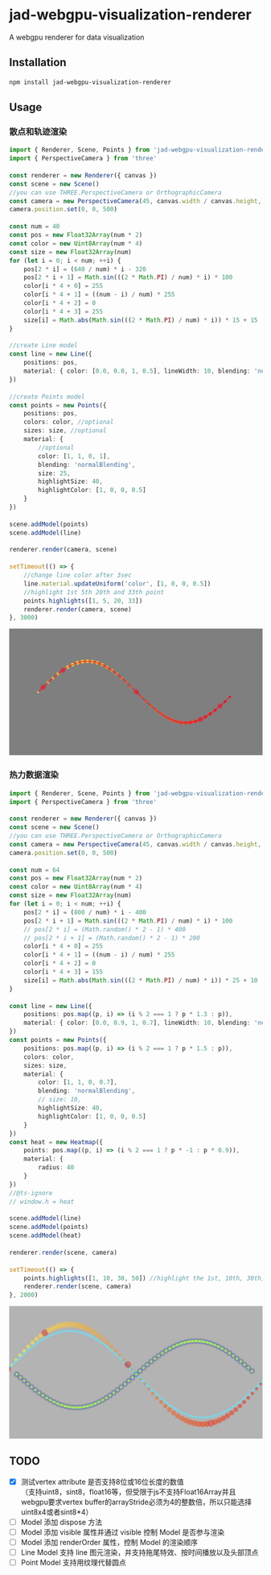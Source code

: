 # jad-webgpu-visualization-renderer

A webgpu renderer for data visualization

## Installation

```bash
npm install jad-webgpu-visualization-renderer
```

## Usage

### 散点和轨迹渲染

```ts
import { Renderer, Scene, Points } from 'jad-webgpu-visualization-renderer'
import { PerspectiveCamera } from 'three'

const renderer = new Renderer({ canvas })
const scene = new Scene()
//you can use THREE.PerspectiveCamera or OrthographicCamera
const camera = new PerspectiveCamera(45, canvas.width / canvas.height, 0.1, 1000)
camera.position.set(0, 0, 500)

const num = 40
const pos = new Float32Array(num * 2)
const color = new Uint8Array(num * 4)
const size = new Float32Array(num)
for (let i = 0; i < num; ++i) {
	pos[2 * i] = (640 / num) * i - 320
	pos[2 * i + 1] = Math.sin(((2 * Math.PI) / num) * i) * 100
	color[i * 4 + 0] = 255
	color[i * 4 + 1] = ((num - i) / num) * 255
	color[i * 4 + 2] = 0
	color[i * 4 + 3] = 255
	size[i] = Math.abs(Math.sin(((2 * Math.PI) / num) * i)) * 15 + 15
}

//create Line model
const line = new Line({
	positions: pos,
	material: { color: [0.0, 0.0, 1, 0.5], lineWidth: 10, blending: 'normalBlending' } //optional
})

//create Points model
const points = new Points({
	positions: pos,
	colors: color, //optional
	sizes: size, //optional
	material: {
		//optional
		color: [1, 1, 0, 1],
		blending: 'normalBlending',
		size: 25,
		highlightSize: 40,
		highlightColor: [1, 0, 0, 0.5]
	}
})

scene.addModel(points)
scene.addModel(line)

renderer.render(camera, scene)

setTimeout(() => {
	//change line color after 3sec
	line.material.updateUniform('color', [1, 0, 0, 0.5])
	//highlight 1st 5th 20th and 33th point
	points.highlights([1, 5, 20, 33])
	renderer.render(camera, scene)
}, 3000)
```

![截图](./screenshots/points_path.png)

### 热力数据渲染

```ts
import { Renderer, Scene, Points } from 'jad-webgpu-visualization-renderer'
import { PerspectiveCamera } from 'three'

const renderer = new Renderer({ canvas })
const scene = new Scene()
//you can use THREE.PerspectiveCamera or OrthographicCamera
const camera = new PerspectiveCamera(45, canvas.width / canvas.height, 0.1, 1000)
camera.position.set(0, 0, 500)

const num = 64
const pos = new Float32Array(num * 2)
const color = new Uint8Array(num * 4)
const size = new Float32Array(num)
for (let i = 0; i < num; ++i) {
	pos[2 * i] = (800 / num) * i - 400
	pos[2 * i + 1] = Math.sin(((2 * Math.PI) / num) * i) * 100
	// pos[2 * i] = (Math.random() * 2 - 1) * 400
	// pos[2 * i + 1] = (Math.random() * 2 - 1) * 200
	color[i * 4 + 0] = 255
	color[i * 4 + 1] = ((num - i) / num) * 255
	color[i * 4 + 2] = 0
	color[i * 4 + 3] = 155
	size[i] = Math.abs(Math.sin(((2 * Math.PI) / num) * i)) * 25 + 10
}

const line = new Line({
	positions: pos.map((p, i) => (i % 2 === 1 ? p * 1.3 : p)),
	material: { color: [0.0, 0.9, 1, 0.7], lineWidth: 10, blending: 'normalBlending' }
})
const points = new Points({
	positions: pos.map((p, i) => (i % 2 === 1 ? p * 1.5 : p)),
	colors: color,
	sizes: size,
	material: {
		color: [1, 1, 0, 0.7],
		blending: 'normalBlending',
		// size: 10,
		highlightSize: 40,
		highlightColor: [1, 0, 0, 0.5]
	}
})
const heat = new Heatmap({
	points: pos.map((p, i) => (i % 2 === 1 ? p * -1 : p * 0.9)),
	material: {
		radius: 40
	}
})
//@ts-ignore
// window.h = heat

scene.addModel(line)
scene.addModel(points)
scene.addModel(heat)

renderer.render(scene, camera)

setTimeout(() => {
	points.highlights([1, 10, 30, 50]) //highlight the 1st, 10th, 30th, 50th points
	renderer.render(scene, camera)
}, 2000)
```

![热力图截图](./screenshots/heatmap.png)

## TODO

-   [x] 测试vertex attribute 是否支持8位或16位长度的数值  
        （支持uint8，sint8，float16等，但受限于js不支持Float16Array并且webgpu要求vertex buffer的arrayStride必须为4的整数倍，所以只能选择uint8x4或者sint8\*4）
-   [ ] Model 添加 dispose 方法
-   [ ] Model 添加 visible 属性并通过 visible 控制 Model 是否参与渲染
-   [ ] Model 添加 renderOrder 属性，控制 Model 的渲染顺序
-   [ ] Line Model 支持 line 图元渲染，并支持拖尾特效、按时间播放以及头部顶点
-   [ ] Point Model 支持用纹理代替圆点
